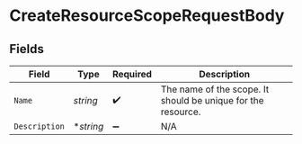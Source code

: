 # CreateResourceScopeRequestBody


## Fields

| Field                                                        | Type                                                         | Required                                                     | Description                                                  |
| ------------------------------------------------------------ | ------------------------------------------------------------ | ------------------------------------------------------------ | ------------------------------------------------------------ |
| `Name`                                                       | *string*                                                     | :heavy_check_mark:                                           | The name of the scope. It should be unique for the resource. |
| `Description`                                                | **string*                                                    | :heavy_minus_sign:                                           | N/A                                                          |